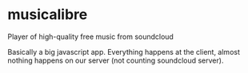 musicalibre
===========

Player of high-quality free music from soundcloud

Basically a big javascript app. Everything happens at the client, almost nothing happens on our server (not counting soundcloud server).
